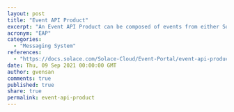 ```yaml
---
layout: post
title: "Event API Product"
excerpt: "An Event API Product can be composed of events from either Solace PubSub+ Event Broker or Kafka for external developers for consumption, enabling them to build event-driven applications that can subscribe to and/or publish the specified events"
acronym: "EAP"
categories:
  - "Messaging System"
references:
  - "https://docs.solace.com/Solace-Cloud/Event-Portal/event-api-products.htm"
date: Thu, 09 Sep 2021 00:00:00 GMT
author: gvensan
comments: true
published: true
share: true
permalink: event-api-product
---
```

